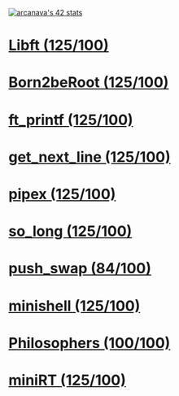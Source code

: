 [![arcanava's 42 stats](https://badge.mediaplus.ma/darkgray/arcanava?1337Badge=off&UM6P=off)](https://profile.intra.42.fr/users/arcanava)

# [Libft (125/100)](https://github.com/arzelcm/Libft)
# [Born2beRoot (125/100)](https://github.com/ChristianFidalgoAreste/Born2beroot)
# [ft_printf (125/100)](https://github.com/arzelcm/ft_printf)
# [get_next_line (125/100)](https://github.com/arzelcm/get_next_line)
# [pipex (125/100)](https://github.com/arzelcm/pipex)
# [so_long (125/100)](https://github.com/arzelcm/so_long)
# [push_swap (84/100)](https://github.com/arzelcm/push_swap)
# [minishell (125/100)](https://github.com/arzelcm/minishell)
# [Philosophers (100/100)](https://github.com/arzelcm/Philosophers)
# [miniRT (125/100)](https://github.com/cfareste/MiniRT)
